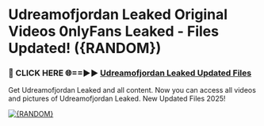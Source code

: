 # Udreamofjordan Leaked Original Videos 0nlyFans Leaked - Files Updated! ({RANDOM})

<h3>🔴 CLICK HERE 🌐==►► <a href="https://betterlinks.top/A2PfLJ" rel="nofollow">Udreamofjordan Leaked Updated Files</a></h3>

Get Udreamofjordan Leaked and all content. Now you can access all videos and pictures of Udreamofjordan Leaked. New Updated Files 2025!

[![{RANDOM}](https://i.imgur.com/ppqm5kG.gif)](https://betterlinks.top/A2PfLJ)